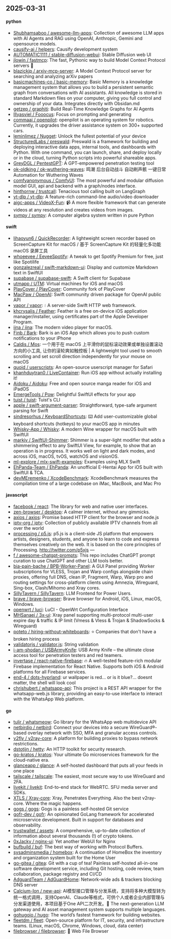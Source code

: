 ## 2025-03-31

#### python
* [Shubhamsaboo / awesome-llm-apps](https://github.com/Shubhamsaboo/awesome-llm-apps): Collection of awesome LLM apps with AI Agents and RAG using OpenAI, Anthropic, Gemini and opensource models.
* [causify-ai / helpers](https://github.com/causify-ai/helpers): Causify development system
* [AUTOMATIC1111 / stable-diffusion-webui](https://github.com/AUTOMATIC1111/stable-diffusion-webui): Stable Diffusion web UI
* [jlowin / fastmcp](https://github.com/jlowin/fastmcp): The fast, Pythonic way to build Model Context Protocol servers 🚀
* [blazickjp / arxiv-mcp-server](https://github.com/blazickjp/arxiv-mcp-server): A Model Context Protocol server for searching and analyzing arXiv papers
* [basicmachines-co / basic-memory](https://github.com/basicmachines-co/basic-memory): Basic Memory is a knowledge management system that allows you to build a persistent semantic graph from conversations with AI assistants. All knowledge is stored in standard Markdown files on your computer, giving you full control and ownership of your data. Integrates directly with Obsidan.md
* [getzep / graphiti](https://github.com/getzep/graphiti): Build Real-Time Knowledge Graphs for AI Agents
* [lllyasviel / Fooocus](https://github.com/lllyasviel/Fooocus): Focus on prompting and generating
* [commaai / openpilot](https://github.com/commaai/openpilot): openpilot is an operating system for robotics. Currently, it upgrades the driver assistance system on 300+ supported cars.
* [leminlimez / Nugget](https://github.com/leminlimez/Nugget): Unlock the fullest potential of your device
* [StructuredLabs / preswald](https://github.com/StructuredLabs/preswald): Preswald is a framework for building and deploying interactive data apps, internal tools, and dashboards with Python. With one command, you can launch, share, and deploy locally or in the cloud, turning Python scripts into powerful shareable apps.
* [GreyDGL / PentestGPT](https://github.com/GreyDGL/PentestGPT): A GPT-empowered penetration testing tool
* [ok-oldking / ok-wuthering-waves](https://github.com/ok-oldking/ok-wuthering-waves): 鸣潮 后台自动战斗 自动刷声骸 一键日常 Automation for Wuthering Waves
* [comfyanonymous / ComfyUI](https://github.com/comfyanonymous/ComfyUI): The most powerful and modular diffusion model GUI, api and backend with a graph/nodes interface.
* [hinthornw / trustcall](https://github.com/hinthornw/trustcall): Tenacious tool calling built on LangGraph
* [yt-dlp / yt-dlp](https://github.com/yt-dlp/yt-dlp): A feature-rich command-line audio/video downloader
* [aigc-apps / VideoX-Fun](https://github.com/aigc-apps/VideoX-Fun): 📹 A more flexible framework that can generate videos at any resolution and creates videos from images.
* [sympy / sympy](https://github.com/sympy/sympy): A computer algebra system written in pure Python

#### swift
* [lihaoyun6 / QuickRecorder](https://github.com/lihaoyun6/QuickRecorder): A lightweight screen recorder based on ScreenCapture Kit for macOS / 基于 ScreenCapture Kit 的轻量化多功能 macOS 录屏工具
* [whoeevee / EeveeSpotify](https://github.com/whoeevee/EeveeSpotify): A tweak to get Spotify Premium for free, just like Spotilife
* [gonzalezreal / swift-markdown-ui](https://github.com/gonzalezreal/swift-markdown-ui): Display and customize Markdown text in SwiftUI
* [supabase / supabase-swift](https://github.com/supabase/supabase-swift): A Swift client for Supabase
* [utmapp / UTM](https://github.com/utmapp/UTM): Virtual machines for iOS and macOS
* [PlayCover / PlayCover](https://github.com/PlayCover/PlayCover): Community fork of PlayCover
* [MacPaw / OpenAI](https://github.com/MacPaw/OpenAI): Swift community driven package for OpenAI public API
* [vapor / vapor](https://github.com/vapor/vapor): 💧 A server-side Swift HTTP web framework.
* [khcrysalis / Feather](https://github.com/khcrysalis/Feather): Feather is a free on-device iOS application manager/installer, using certificates part of the Apple Developer Program.
* [iina / iina](https://github.com/iina/iina): The modern video player for macOS.
* [Finb / Bark](https://github.com/Finb/Bark): Bark is an iOS App which allows you to push custom notifications to your iPhone
* [Caldis / Mos](https://github.com/Caldis/Mos): 一个用于在 macOS 上平滑你的鼠标滚动效果或单独设置滚动方向的小工具, 让你的滚轮爽如触控板 | A lightweight tool used to smooth scrolling and set scroll direction independently for your mouse on macOS
* [quoid / userscripts](https://github.com/quoid/userscripts): An open-source userscript manager for Safari
* [khanhduytran0 / LiveContainer](https://github.com/khanhduytran0/LiveContainer): Run iOS app without actually installing it!
* [Aidoku / Aidoku](https://github.com/Aidoku/Aidoku): Free and open source manga reader for iOS and iPadOS
* [EmergeTools / Pow](https://github.com/EmergeTools/Pow): Delightful SwiftUI effects for your app
* [tuist / tuist](https://github.com/tuist/tuist): Tuist's CLI
* [apple / swift-argument-parser](https://github.com/apple/swift-argument-parser): Straightforward, type-safe argument parsing for Swift
* [sindresorhus / KeyboardShortcuts](https://github.com/sindresorhus/KeyboardShortcuts): ⌨️ Add user-customizable global keyboard shortcuts (hotkeys) to your macOS app in minutes
* [Whisky-App / Whisky](https://github.com/Whisky-App/Whisky): A modern Wine wrapper for macOS built with SwiftUI
* [markiv / SwiftUI-Shimmer](https://github.com/markiv/SwiftUI-Shimmer): Shimmer is a super-light modifier that adds a shimmering effect to any SwiftUI View, for example, to show that an operation is in progress. It works well on light and dark modes, and across iOS, macOS, tvOS, watchOS and visionOS.
* [ml-explore / mlx-swift-examples](https://github.com/ml-explore/mlx-swift-examples): Examples using MLX Swift
* [EhPanda-Team / EhPanda](https://github.com/EhPanda-Team/EhPanda): An unofficial E-Hentai App for iOS built with SwiftUI & TCA.
* [devMEremenko / XcodeBenchmark](https://github.com/devMEremenko/XcodeBenchmark): XcodeBenchmark measures the compilation time of a large codebase on iMac, MacBook, and Mac Pro

#### javascript
* [facebook / react](https://github.com/facebook/react): The library for web and native user interfaces.
* [zen-browser / desktop](https://github.com/zen-browser/desktop): A calmer internet, without any gimmicks.
* [axios / axios](https://github.com/axios/axios): Promise based HTTP client for the browser and node.js
* [iptv-org / iptv](https://github.com/iptv-org/iptv): Collection of publicly available IPTV channels from all over the world
* [processing / p5.js](https://github.com/processing/p5.js): p5.js is a client-side JS platform that empowers artists, designers, students, and anyone to learn to code and express themselves creatively on the web. It is based on the core principles of Processing. http://twitter.com/p5xjs —
* [f / awesome-chatgpt-prompts](https://github.com/f/awesome-chatgpt-prompts): This repo includes ChatGPT prompt curation to use ChatGPT and other LLM tools better.
* [bia-pain-bache / BPB-Worker-Panel](https://github.com/bia-pain-bache/BPB-Worker-Panel): A GUI Panel providing Worker subscriptions for VLESS, Trojan and Warp configs alongside chain proxies, offering full DNS, clean IP, Fragment, Warp, Warp pro and routing settings for cross-platform clients using Amnezia, Wireguard, Sing-box, Clash/Mihomo and Xray cores.
* [SillyTavern / SillyTavern](https://github.com/SillyTavern/SillyTavern): LLM Frontend for Power Users.
* [brave / brave-browser](https://github.com/brave/brave-browser): Brave browser for Android, iOS, Linux, macOS, Windows.
* [openwrt / luci](https://github.com/openwrt/luci): LuCI - OpenWrt Configuration Interface
* [MHSanaei / 3x-ui](https://github.com/MHSanaei/3x-ui): Xray panel supporting multi-protocol multi-user expire day & traffic & IP limit (Vmess & Vless & Trojan & ShadowSocks & Wireguard)
* [poteto / hiring-without-whiteboards](https://github.com/poteto/hiring-without-whiteboards): ⭐️ Companies that don't have a broken hiring process
* [validatorjs / validator.js](https://github.com/validatorjs/validator.js): String validation
* [i-am-shodan / USBArmyKnife](https://github.com/i-am-shodan/USBArmyKnife): USB Army Knife – the ultimate close access tool for penetration testers and red teamers.
* [invertase / react-native-firebase](https://github.com/invertase/react-native-firebase): 🔥 A well-tested feature-rich modular Firebase implementation for React Native. Supports both iOS & Android platforms for all Firebase services.
* [end-4 / dots-hyprland](https://github.com/end-4/dots-hyprland): ur wallpaper is red... or is it blue?... doesnt matter, the shell will look cool
* [chrishubert / whatsapp-api](https://github.com/chrishubert/whatsapp-api): This project is a REST API wrapper for the whatsapp-web.js library, providing an easy-to-use interface to interact with the WhatsApp Web platform.

#### go
* [tulir / whatsmeow](https://github.com/tulir/whatsmeow): Go library for the WhatsApp web multidevice API
* [netbirdio / netbird](https://github.com/netbirdio/netbird): Connect your devices into a secure WireGuard®-based overlay network with SSO, MFA and granular access controls.
* [v2fly / v2ray-core](https://github.com/v2fly/v2ray-core): A platform for building proxies to bypass network restrictions.
* [dstotijn / hetty](https://github.com/dstotijn/hetty): An HTTP toolkit for security research.
* [go-kratos / kratos](https://github.com/go-kratos/kratos): Your ultimate Go microservices framework for the cloud-native era.
* [glanceapp / glance](https://github.com/glanceapp/glance): A self-hosted dashboard that puts all your feeds in one place
* [tailscale / tailscale](https://github.com/tailscale/tailscale): The easiest, most secure way to use WireGuard and 2FA.
* [livekit / livekit](https://github.com/livekit/livekit): End-to-end stack for WebRTC. SFU media server and SDKs.
* [XTLS / Xray-core](https://github.com/XTLS/Xray-core): Xray, Penetrates Everything. Also the best v2ray-core. Where the magic happens.
* [gogs / gogs](https://github.com/gogs/gogs): Gogs is a painless self-hosted Git service
* [gofr-dev / gofr](https://github.com/gofr-dev/gofr): An opinionated GoLang framework for accelerated microservice development. Built in support for databases and observability.
* [trustwallet / assets](https://github.com/trustwallet/assets): A comprehensive, up-to-date collection of information about several thousands (!) of crypto tokens.
* [0xJacky / nginx-ui](https://github.com/0xJacky/nginx-ui): Yet another WebUI for Nginx
* [bufbuild / buf](https://github.com/bufbuild/buf): The best way of working with Protocol Buffers.
* [sysadminsmedia / homebox](https://github.com/sysadminsmedia/homebox): A continuation of HomeBox the inventory and organization system built for the Home User
* [go-gitea / gitea](https://github.com/go-gitea/gitea): Git with a cup of tea! Painless self-hosted all-in-one software development service, including Git hosting, code review, team collaboration, package registry and CI/CD
* [AdguardTeam / AdGuardHome](https://github.com/AdguardTeam/AdGuardHome): Network-wide ads & trackers blocking DNS server
* [Calcium-Ion / new-api](https://github.com/Calcium-Ion/new-api): AI模型接口管理与分发系统，支持将多种大模型转为统一格式调用，支持OpenAI、Claude等格式，可供个人或者企业内部管理与分发渠道使用，本项目基于One API二次开发。🍥 The next-generation LLM gateway and AI asset management system supports multiple languages.
* [gohugoio / hugo](https://github.com/gohugoio/hugo): The world’s fastest framework for building websites.
* [fleetdm / fleet](https://github.com/fleetdm/fleet): Open-source platform for IT, security, and infrastructure teams. (Linux, macOS, Chrome, Windows, cloud, data center)
* [filebrowser / filebrowser](https://github.com/filebrowser/filebrowser): 📂 Web File Browser
